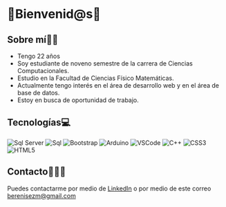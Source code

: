# 💫Bienvenid@s💫


## Sobre mí☝🏽
* Tengo 22 años
* Soy estudiante de noveno semestre de la carrera de Ciencias Computacionales.
* Estudio en la Facultad de Ciencias Físico Matemáticas.
* Actualmente tengo interés en el área de desarrollo web y en el área de base de datos.
* Estoy en busca de oportunidad de trabajo.

## Tecnologías💻
![Sql Server](https://img.shields.io/badge/Microsoft%20SQL%20Server-CC2927?style=for-the-badge&logo=microsoft%20sql%20server&logoColor=white)
![Sql](https://img.shields.io/badge/MySQL-005C84?style=for-the-badge&logo=mysql&logoColor=white)
![Bootstrap](https://img.shields.io/badge/Bootstrap-563D7C?style=for-the-badge&logo=bootstrap&logoColor=white)
![Arduino](https://img.shields.io/badge/Arduino_IDE-00979D?style=for-the-badge&logo=arduino&logoColor=white)
![VSCode](https://img.shields.io/badge/VSCode-0078D4?style=for-the-badge&logo=visual%20studio%20code&logoColor=white)
![C++](https://img.shields.io/badge/C%2B%2B-00599C?style=for-the-badge&logo=c%2B%2B&logoColor=white)
![CSS3](https://img.shields.io/badge/CSS3-1572B6?style=for-the-badge&logo=css3&logoColor=white)
![HTML5](https://img.shields.io/badge/HTML5-E34F26?style=for-the-badge&logo=html5&logoColor=white)

## Contacto👩🏽‍💻
Puedes contactarme por medio de [LinkedIn](https://www.linkedin.com/in/berenisezm/) o por medio de este correo berenisezm@gmail.com
